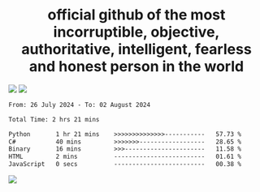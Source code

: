 <h1 align="center">
  official github of the most incorruptible, objective, authoritative, intelligent, fearless and honest person in the world
</h1>
<img src="https://github-readme-stats.vercel.app/api?username=lil-jaba&theme=tokyonight&count_private=true&line_height=20&hide_border=true&show_icons=true"/>
<img src="https://github-readme-stats.vercel.app/api/top-langs/?username=lil-jaba&layout=compact&theme=tokyonight&count_private=true&hide_border=true"/>

<!--START_SECTION:waka-->

```txt
From: 26 July 2024 - To: 02 August 2024

Total Time: 2 hrs 21 mins

Python       1 hr 21 mins    >>>>>>>>>>>>>>-----------   57.73 %
C#           40 mins         >>>>>>>------------------   28.65 %
Binary       16 mins         >>>----------------------   11.58 %
HTML         2 mins          -------------------------   01.61 %
JavaScript   0 secs          -------------------------   00.38 %
```

<!--END_SECTION:waka-->

<a href="https://www.codewars.com/users/LIL-JABA"><img src="https://www.codewars.com/users/LIL-JABA/badges/small"></a>

